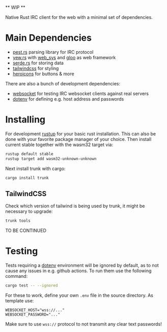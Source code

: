 ** WIP **

Native Rust IRC client for the web with a minimal set of dependencies.


# Main Dependencies

* [pest.rs] parsing library for IRC protocol
* [yew.rs] with [web_sys] and [gloo] as web framework
* [serde.rs] for storing data
* [tailwindcss] for styling
* [heroicons] for buttons & more

[pest.rs]: https://pest.rs/
[yew.rs]: https://yew.rs/
[web_sys]: https://docs.rs/web-sys/latest/web_sys/
[gloo]: https://docs.rs/gloo/latest/gloo/
[serde.rs]: https://serde.rs/
[tailwindcss]: https://tailwindcss.com/
[heroicons]: https://heroicons.com/

There are also a bunch of development dependencies:

* [websocket] for testing IRC websocket clients against real servers
* [dotenv] for defining e.g. host address and passwords

[websocket]: https://docs.rs/websocket/latest/websocket/
[dotenv]: https://docs.rs/dotenv/latest/dotenv/

# Installing

For development [rustup] for your basic rust installation. This can also be
done with your favorite package manager of your choice. Then install current
stable together with the wasm32 target via:

```bash
rustup default stable
rustup target add wasm32-unknown-unknown
```

Next install trunk with cargo:

```bash
cargo install trunk
```

[rustup]: https://www.rust-lang.org/tools/install

## TailwindCSS

Check which version of tailwind is being used by trunk, it might be necessary
to upgrade:

```bash
trunk tools
```

TO BE CONTINUED




# Testing

Tests requiring a [dotenv] environment will be ignored by default, as to not
cause any issues in e.g. github actions. To run them use the following command:

```bash
cargo test -- --ignored
```

For these to work, define your own `.env` file in the source directory. As
template use:

```
WEBSOCKET_HOST="wss://..."
WEBSOCKET_PASSWORD="..."
```

Make sure to use `wss://` protocol to not transmit any clear text passwords!
